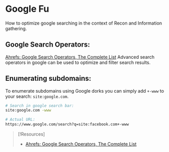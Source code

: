 
# Google Fu
How to optimize google searching in the context of Recon and Information gathering.
## Google Search Operators:
[Ahrefs: Google Search Operators, The Complete List](https://ahrefs.com/blog/google-advanced-search-operators/)
Advanced search operators in google can be used to optimize and filter search results.
## Enumerating subdomains:
To enumerate subdomains using Google dorks you can simply add `+-www` to your search: `site:google.com`.
```bash
# Search in google search bar:
site:google.com -www

# Actual URL:
https://www.google.com/search?q=site:facebook.com+-www
```

> [!Resources]
> - [Ahrefs: Google Search Operators, The Complete List](https://ahrefs.com/blog/google-advanced-search-operators/)
